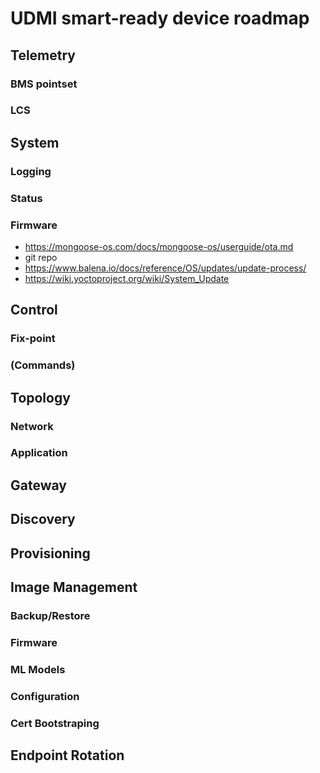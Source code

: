 # UDMI smart-ready device roadmap

## Telemetry

### BMS pointset

### LCS

## System

### Logging

### Status

### Firmware
* https://mongoose-os.com/docs/mongoose-os/userguide/ota.md
* git repo
* https://www.balena.io/docs/reference/OS/updates/update-process/
* https://wiki.yoctoproject.org/wiki/System_Update

## Control

### Fix-point

### (Commands)

## Topology

### Network

### Application

## Gateway

## Discovery

## Provisioning

## Image Management

### Backup/Restore

### Firmware

### ML Models

### Configuration

### Cert Bootstraping

## Endpoint Rotation
